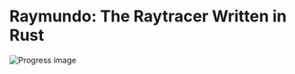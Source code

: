 # Raymundo: The Raytracer Written in Rust

![Progress image](https://user-images.githubusercontent.com/494334/77339469-0da02400-6ce9-11ea-84fc-5a788089bd63.png)
